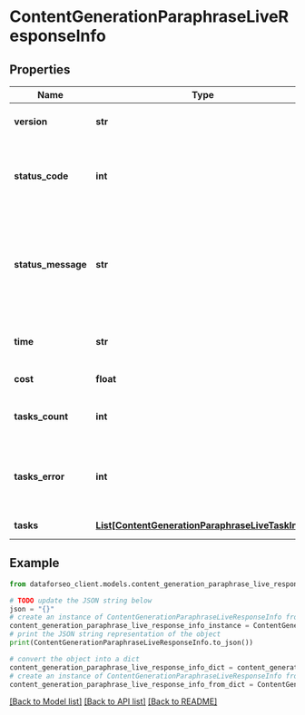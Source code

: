 # ContentGenerationParaphraseLiveResponseInfo


## Properties

Name | Type | Description | Notes
------------ | ------------- | ------------- | -------------
**version** | **str** | the current version of the API | [optional] 
**status_code** | **int** | general status code you can find the full list of the response codes here | [optional] 
**status_message** | **str** | general informational message you can find the full list of general informational messages here | [optional] 
**time** | **str** | total execution time, seconds | [optional] 
**cost** | **float** | total tasks cost, USD | [optional] 
**tasks_count** | **int** | the number of tasks in the tasks array | [optional] 
**tasks_error** | **int** | the number of tasks in the tasks array returned with an error | [optional] 
**tasks** | [**List[ContentGenerationParaphraseLiveTaskInfo]**](ContentGenerationParaphraseLiveTaskInfo.md) | array of tasks | [optional] 

## Example

```python
from dataforseo_client.models.content_generation_paraphrase_live_response_info import ContentGenerationParaphraseLiveResponseInfo

# TODO update the JSON string below
json = "{}"
# create an instance of ContentGenerationParaphraseLiveResponseInfo from a JSON string
content_generation_paraphrase_live_response_info_instance = ContentGenerationParaphraseLiveResponseInfo.from_json(json)
# print the JSON string representation of the object
print(ContentGenerationParaphraseLiveResponseInfo.to_json())

# convert the object into a dict
content_generation_paraphrase_live_response_info_dict = content_generation_paraphrase_live_response_info_instance.to_dict()
# create an instance of ContentGenerationParaphraseLiveResponseInfo from a dict
content_generation_paraphrase_live_response_info_from_dict = ContentGenerationParaphraseLiveResponseInfo.from_dict(content_generation_paraphrase_live_response_info_dict)
```
[[Back to Model list]](../README.md#documentation-for-models) [[Back to API list]](../README.md#documentation-for-api-endpoints) [[Back to README]](../README.md)


